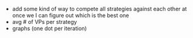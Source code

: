 - add some kind of way to compete all strategies against each other at once we I can figure out which is the best one
- avg # of VPs per strategy
- graphs (one dot per iteration)
